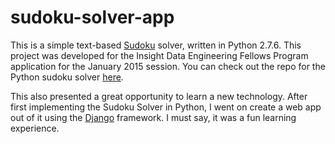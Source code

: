 sudoku-solver-app
=================
This is a simple text-based [Sudoku](http://www.sudoku.name/rules/en) solver, written in Python 2.7.6. This project was developed for the Insight Data Engineering Fellows Program application for the January 2015 session. You can check out the repo for the Python sudoku solver [here](https://github.com/hyperbit/sudoku).

This also presented a great opportunity to learn a new technology. After first implementing the Sudoku Solver in Python, I went on create a web app out of it using the [Django](http://www.djangoproject.com/) framework. I must say, it was a fun learning experience.
